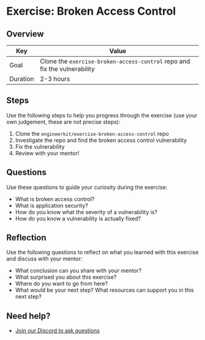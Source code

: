 # Exercise: Broken Access Control

## Overview

| Key | Value |
| --- | --- |
| Goal | Clone the `exercise-broken-access-control` repo and fix the vulnerability |
| Duration | 2-3 hours |


## Steps

Use the following steps to help you progress through the exercise (use your own judgement, these are not precise steps):

1. Clone the `engineerkit/exercise-broken-access-control` repo
2. Investigate the repo and find the broken access control vulnerability
3. Fix the vulnerability
4. Review with your mentor!

## Questions

Use these questions to guide your curiosity during the exercise:

- What is broken access control?
- What is application security?
- How do you know what the severity of a vulnerability is?
- How do you know a vulnerability is actually fixed?

## Reflection

Use the following questions to reflect on what you learned with this exercise and discuss with your mentor:

- What conclusion can you share with your mentor?
- What surprised you about this exercise?
- Where do you want to go from here?
- What would be your next step? What resources can support you in this next step?

## Need help?

- [Join our Discord to ask questions](https://discord.gg/bDVYvG3Czd)
